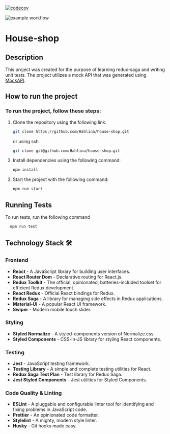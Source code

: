 [![codecov](https://codecov.io/gh/Hahlina/house-shop/graph/badge.svg?token=5WZSANRXLY)](https://codecov.io/gh/Hahlina/house-shop)

![example workflow](https://github.com/Hahlina/house-shop/actions/workflows/frontend_test.yaml/badge.svg)

# House-shop


## Description
This project was created for the purpose of learning redux-saga and writing unit tests. The project utilizes a mock API that was generated using [MockAPI](https://mockapi.io).



## How to run the project

### To run the project, follow these steps:

1. Clone the repository using the following link:
    ```bash
    git clone https://github.com/Hahlina/house-shop.git
    ```
    or using ssh

    ```bash
    git clone git@github.com:Hahlina/house-shop.git
    ```

2. Install dependencies using the following command:
    ```bash
    npm install
    ```

3. Start the project with the following command:
    ```bash
    npm run start
    ```


## Running Tests

To run tests, run the following command

```bash
  npm run test
```


## Technology Stack 🛠️

### Frontend

- **React** - A JavaScript library for building user interfaces.
- **React Router Dom** - Declarative routing for React.js.
- **Redux Toolkit** - The official, opinionated, batteries-included toolset for efficient Redux development.
- **React Redux** - Official React bindings for Redux.
- **Redux Saga** - A library for managing side effects in Redux applications.
- **Material-UI** - A popular React UI framework.
- **Swiper** - Modern mobile touch slider.

### Styling

- **Styled Normalize** - A styled-components version of Normalize.css.
- **Styled Components** - CSS-in-JS library for styling React components.


### Testing

- **Jest** - JavaScript testing framework.
- **Testing Library** - A simple and complete testing utilities for React.
- **Redux Saga Test Plan** - Test library for Redux Saga.
- **Jest Styled Components** - Jest utilities for Styled Components.

### Code Quality & Linting

- **ESLint** - A pluggable and configurable linter tool for identifying and fixing problems in JavaScript code.
- **Prettier** - An opinionated code formatter.
- **Stylelint** - A mighty, modern style linter.
- **Husky** - Git hooks made easy.
